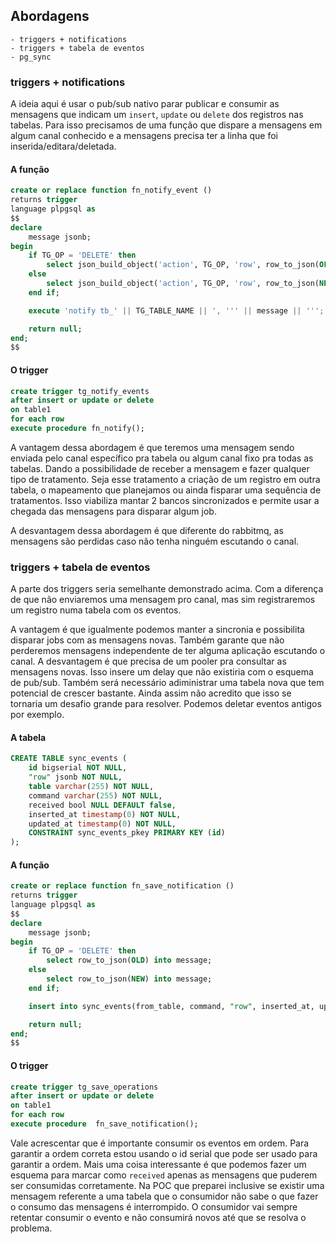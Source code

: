 ## Abordagens
    - triggers + notifications
    - triggers + tabela de eventos
    - pg_sync

### triggers + notifications

A ideia aqui é usar o pub/sub nativo parar publicar e consumir as mensagens que indicam um `insert`, `update` ou `delete` dos registros nas tabelas.
Para isso precisamos de uma função que dispare a mensagens em algum canal conhecido e a mensagens precisa ter a linha que foi inserida/editara/deletada.

#### A função
```sql
create or replace function fn_notify_event ()
returns trigger
language plpgsql as
$$
declare
    message jsonb;
begin
    if TG_OP = 'DELETE' then
        select json_build_object('action', TG_OP, 'row', row_to_json(OLD)) into message;
    else
        select json_build_object('action', TG_OP, 'row', row_to_json(NEW)) into message;
    end if;

    execute 'notify tb_' || TG_TABLE_NAME || ', ''' || message || ''';' ;

    return null;
end;
$$
```

#### O trigger
```sql
create trigger tg_notify_events
after insert or update or delete
on table1
for each row
execute procedure fn_notify();
```

A vantagem dessa abordagem é que teremos uma mensagem sendo enviada pelo canal específico pra tabela ou algum canal fixo pra todas as tabelas.
Dando a possibilidade de receber a mensagem e fazer qualquer tipo de tratamento. Seja esse tratamento a criação de um registro em outra tabela, o mapeamento que planejamos ou ainda fisparar uma sequência de tratamentos.
Isso viabiliza mantar 2 bancos sincronizados e permite usar a chegada das mensagens para disparar algum job.

A desvantagem dessa abordagem é que diferente do rabbitmq, as mensagens são perdidas caso não tenha ninguém escutando o canal.

### triggers + tabela de eventos
A parte dos triggers seria semelhante demonstrado acima. Com a diferença de que não enviaremos uma mensagem pro canal, mas sim registraremos um registro numa tabela com os eventos.

A vantagem é que igualmente podemos manter a sincronia e possibilita disparar jobs com as mensagens novas. Também garante que não perderemos mensagens independente de ter alguma aplicação escutando o canal.
A desvantagem é que precisa de um pooler pra consultar as mensagens novas. Isso insere um delay que não existiria com o esquema de pub/sub.
Também será necessário adiministrar uma tabela nova que tem potencial de crescer bastante. Ainda assim não acredito que isso se tornaria um desafio grande para resolver. Podemos deletar eventos antigos por exemplo.

#### A tabela
```sql
CREATE TABLE sync_events (
	id bigserial NOT NULL,
	"row" jsonb NOT NULL,
	table varchar(255) NOT NULL,
	command varchar(255) NOT NULL,
	received bool NULL DEFAULT false,
	inserted_at timestamp(0) NOT NULL,
	updated_at timestamp(0) NOT NULL,
	CONSTRAINT sync_events_pkey PRIMARY KEY (id)
);
```

#### A função
```sql
create or replace function fn_save_notification ()
returns trigger
language plpgsql as
$$
declare
    message jsonb;
begin
    if TG_OP = 'DELETE' then
        select row_to_json(OLD) into message;
    else
        select row_to_json(NEW) into message;
    end if;

    insert into sync_events(from_table, command, "row", inserted_at, updated_at) values (TG_TABLE_NAME, TG_OP, message, now(), now());

    return null;
end;
$$
```

#### O trigger
```sql
create trigger tg_save_operations
after insert or update or delete 
on table1
for each row
execute procedure  fn_save_notification();
```

Vale acrescentar que é importante consumir os eventos em ordem. Para garantir a ordem correta estou usando o id serial que pode ser usado para garantir a ordem.
Mais uma coisa interessante é que podemos fazer um esquema para marcar como `received` apenas as mensagens que puderem ser consumidas corretamente.
Na POC que preparei inclusive se existir uma mensagem referente a uma tabela que o consumidor não sabe o que fazer o consumo das mensagens é interrompido. O consumidor vai sempre retentar consumir o evento e não consumirá novos até que se resolva o problema.
